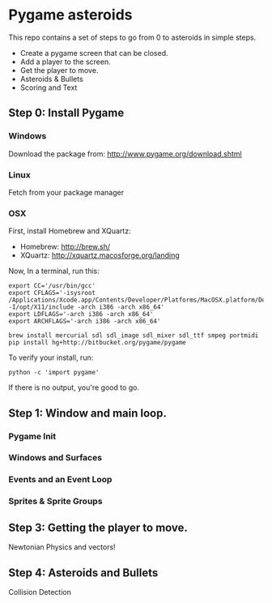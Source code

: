 # Pygame asteroids

This repo contains a set of steps to go from 0 to asteroids in simple steps.

- Create a pygame screen that can be closed.
- Add a player to the screen.
- Get the player to move.
- Asteroids & Bullets
- Scoring and Text

## Step 0: Install Pygame

### Windows

Download the package from: http://www.pygame.org/download.shtml

### Linux

Fetch from your package manager

### OSX

First, install Homebrew and XQuartz:

- Homebrew: http://brew.sh/
- XQuartz: http://xquartz.macosforge.org/landing

Now, In a terminal, run this:

    export CC='/usr/bin/gcc'
    export CFLAGS='-isysroot /Applications/Xcode.app/Contents/Developer/Platforms/MacOSX.platform/Developer/SDKs/MacOSX10.8.sdk -I/opt/X11/include -arch i386 -arch x86_64'
    export LDFLAGS='-arch i386 -arch x86_64'
    export ARCHFLAGS='-arch i386 -arch x86_64'

    brew install mercurial sdl sdl_image sdl_mixer sdl_ttf smpeg portmidi
    pip install hg+http://bitbucket.org/pygame/pygame

To verify your install, run:

    python -c 'import pygame'

If there is no output, you're good to go.

## Step 1: Window and main loop.

### Pygame Init

### Windows and Surfaces

### Events and an Event Loop

### Sprites & Sprite Groups

## Step 3: Getting the player to move.

Newtonian Physics and vectors!

## Step 4: Asteroids and Bullets

Collision Detection
